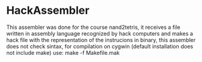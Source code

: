 # HackAssembler
This assembler was done for the course nand2tetris, it receives a file written in assembly language recognized by hack computers and
makes a hack file with the representation of the instrucions in binary, this assembler does not check sintax, for compilation on cygwin (default installation does not include make)
use: make -f Makefile.mak
